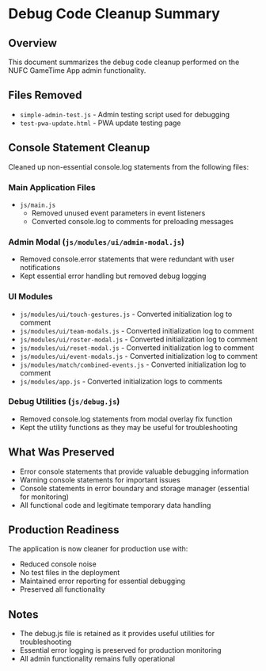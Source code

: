# Debug Code Cleanup Summary

## Overview
This document summarizes the debug code cleanup performed on the NUFC GameTime App admin functionality.

## Files Removed
- `simple-admin-test.js` - Admin testing script used for debugging
- `test-pwa-update.html` - PWA update testing page

## Console Statement Cleanup
Cleaned up non-essential console.log statements from the following files:

### Main Application Files
- `js/main.js`
  - Removed unused event parameters in event listeners
  - Converted console.log to comments for preloading messages

### Admin Modal (`js/modules/ui/admin-modal.js`)
- Removed console.error statements that were redundant with user notifications
- Kept essential error handling but removed debug logging

### UI Modules
- `js/modules/ui/touch-gestures.js` - Converted initialization log to comment
- `js/modules/ui/team-modals.js` - Converted initialization log to comment
- `js/modules/ui/roster-modal.js` - Converted initialization log to comment
- `js/modules/ui/reset-modal.js` - Converted initialization log to comment
- `js/modules/ui/event-modals.js` - Converted initialization log to comment
- `js/modules/match/combined-events.js` - Converted initialization log to comment
- `js/modules/app.js` - Converted initialization logs to comments

### Debug Utilities (`js/debug.js`)
- Removed console.log statements from modal overlay fix function
- Kept the utility functions as they may be useful for troubleshooting

## What Was Preserved
- Error console statements that provide valuable debugging information
- Warning console statements for important issues
- Console statements in error boundary and storage manager (essential for monitoring)
- All functional code and legitimate temporary data handling

## Production Readiness
The application is now cleaner for production use with:
- Reduced console noise
- No test files in the deployment
- Maintained error reporting for essential debugging
- Preserved all functionality

## Notes
- The debug.js file is retained as it provides useful utilities for troubleshooting
- Essential error logging is preserved for production monitoring
- All admin functionality remains fully operational
